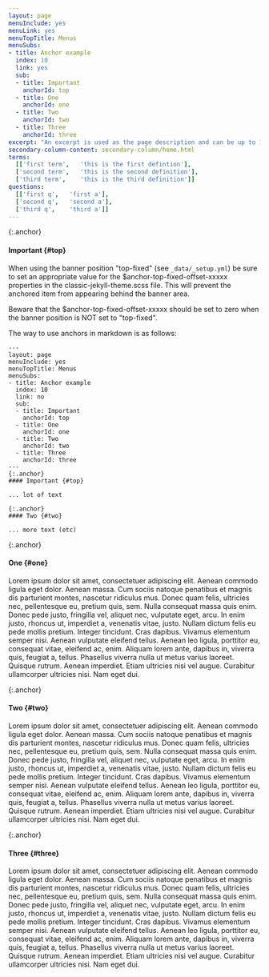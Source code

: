 ```yaml
---
layout: page
menuInclude: yes
menuLink: yes
menuTopTitle: Menus
menuSubs:
- title: Anchor example
  index: 10
  link: yes
  sub:
  - title: Important
    anchorId: top
  - title: One
    anchorId: one
  - title: Two
    anchorId: two
  - title: Three
    anchorId: three
excerpt: "An excerpt is used as the page description and can be up to 160 characters long..."
secondary-column-content: secondary-column/home.html
terms:
  [['first term',   'this is the first defintion'],
  ['second term',   'this is the second definition'],
  ['third term',    'this is the third definition']]
questions:
  [['first q',   'first a'],
  ['second q',   'second a'],
  ['third q',    'third a']]
---
```

{:.anchor}
#### Important {#top}

When using the banner position "top-fixed" (see `_data/_setup.yml`) be sure to set an appropriate value for the $anchor-top-fixed-offset-xxxxx properties in the classic-jekyll-theme.scss file. This will prevent the anchored item from appearing behind the banner area.

Beware that the $anchor-top-fixed-offset-xxxxx should be set to zero when the banner position is NOT set to "top-fixed".

The way to use anchors in markdown is as follows:

    ---
    layout: page
    menuInclude: yes
    menuTopTitle: Menus
    menuSubs:
    - title: Anchor example
      index: 10
      link: no
      sub:
      - title: Important
        anchorId: top
      - title: One
        anchorId: one
      - title: Two
        anchorId: two
      - title: Three
        anchorId: three
    ---
    {:.anchor}
    #### Important {#top}
    
    ... lot of text
	
    {:.anchor}
    #### Two {#two}
    
    ... more text (etc)


{:.anchor}
#### One {#one}

Lorem ipsum dolor sit amet, consectetuer adipiscing elit. Aenean commodo ligula eget dolor. Aenean massa. Cum sociis natoque penatibus et magnis dis parturient montes, nascetur ridiculus mus. Donec quam felis, ultricies nec, pellentesque eu, pretium quis, sem. Nulla consequat massa quis enim. Donec pede justo, fringilla vel, aliquet nec, vulputate eget, arcu. In enim justo, rhoncus ut, imperdiet a, venenatis vitae, justo. Nullam dictum felis eu pede mollis pretium. Integer tincidunt. Cras dapibus. Vivamus elementum semper nisi. Aenean vulputate eleifend tellus. Aenean leo ligula, porttitor eu, consequat vitae, eleifend ac, enim. Aliquam lorem ante, dapibus in, viverra quis, feugiat a, tellus. Phasellus viverra nulla ut metus varius laoreet. Quisque rutrum. Aenean imperdiet. Etiam ultricies nisi vel augue. Curabitur ullamcorper ultricies nisi. Nam eget dui.

{:.anchor}
#### Two {#two}

Lorem ipsum dolor sit amet, consectetuer adipiscing elit. Aenean commodo ligula eget dolor. Aenean massa. Cum sociis natoque penatibus et magnis dis parturient montes, nascetur ridiculus mus. Donec quam felis, ultricies nec, pellentesque eu, pretium quis, sem. Nulla consequat massa quis enim. Donec pede justo, fringilla vel, aliquet nec, vulputate eget, arcu. In enim justo, rhoncus ut, imperdiet a, venenatis vitae, justo. Nullam dictum felis eu pede mollis pretium. Integer tincidunt. Cras dapibus. Vivamus elementum semper nisi. Aenean vulputate eleifend tellus. Aenean leo ligula, porttitor eu, consequat vitae, eleifend ac, enim. Aliquam lorem ante, dapibus in, viverra quis, feugiat a, tellus. Phasellus viverra nulla ut metus varius laoreet. Quisque rutrum. Aenean imperdiet. Etiam ultricies nisi vel augue. Curabitur ullamcorper ultricies nisi. Nam eget dui.

{:.anchor}
#### Three {#three}

Lorem ipsum dolor sit amet, consectetuer adipiscing elit. Aenean commodo ligula eget dolor. Aenean massa. Cum sociis natoque penatibus et magnis dis parturient montes, nascetur ridiculus mus. Donec quam felis, ultricies nec, pellentesque eu, pretium quis, sem. Nulla consequat massa quis enim. Donec pede justo, fringilla vel, aliquet nec, vulputate eget, arcu. In enim justo, rhoncus ut, imperdiet a, venenatis vitae, justo. Nullam dictum felis eu pede mollis pretium. Integer tincidunt. Cras dapibus. Vivamus elementum semper nisi. Aenean vulputate eleifend tellus. Aenean leo ligula, porttitor eu, consequat vitae, eleifend ac, enim. Aliquam lorem ante, dapibus in, viverra quis, feugiat a, tellus. Phasellus viverra nulla ut metus varius laoreet. Quisque rutrum. Aenean imperdiet. Etiam ultricies nisi vel augue. Curabitur ullamcorper ultricies nisi. Nam eget dui.